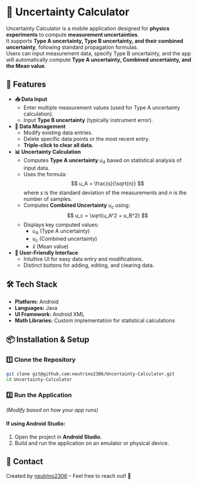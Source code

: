 ﻿# 🧮 Uncertainty Calculator

Uncertainty Calculator is a mobile application designed for **physics experiments** to compute **measurement uncertainties**.  
It supports **Type A uncertainty, Type B uncertainty, and their combined uncertainty**, following standard propagation formulas.  
Users can input measurement data, specify Type B uncertainty, and the app will automatically compute **Type A uncertainty, Combined uncertainty, and the Mean value**.

## 🚀 Features  
- **📥 Data Input**
  - Enter multiple measurement values (used for Type A uncertainty calculation).
  - Input **Type B uncertainty** (typically instrument error).
- **🔢 Data Management**
  - Modify existing data entries.
  - Delete specific data points or the most recent entry.
  - **Triple-click to clear all data.**
- **📊 Uncertainty Calculation**
  - Computes **Type A uncertainty** $u_A$ based on statistical analysis of input data.
  - Uses the formula:
    $$
    u_A = \frac{s}{\sqrt{n}}
    $$
    where $s$ is the standard deviation of the measurements and $n$ is the number of samples.
  - Computes **Combined Uncertainty** $u_c$ using:
    $$
    u_c = \sqrt{u_A^2 + u_B^2}
    $$
  - Displays key computed values:
    - $u_A$ (Type A uncertainty)
    - $u_c$ (Combined uncertainty)
    - $\bar{x}$ (Mean value)
- **🎨 User-Friendly Interface**
  - Intuitive UI for easy data entry and modifications.
  - Distinct buttons for adding, editing, and clearing data.

## 🛠️ Tech Stack  
- **Platform:** Android  
- **Languages:** Java
- **UI Framework:** Android XML  
- **Math Libraries:** Custom implementation for statistical calculations  

## 📦 Installation & Setup  

### 1️⃣ Clone the Repository  
```bash
git clone git@github.com:neutrino2306/Uncertainty-Calculator.git
cd Uncertainty-Calculator
```
### 2️⃣ Run the Application  
_(Modify based on how your app runs)_

#### If using Android Studio:
1. Open the project in **Android Studio**.
2. Build and run the application on an emulator or physical device.

## 📮 Contact  
Created by [neutrino2306](https://github.com/neutrino2306) – Feel free to reach out! 🚀
